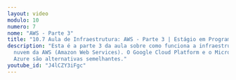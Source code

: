 ```yaml
---
layout: video
modulo: 10
numero: 7
nome: "AWS - Parte 3"
title: "10.7 Aula de Infraestrutura: AWS - Parte 3 | Estágio em Programação"
description: "Esta é a parte 3 da aula sobre como funciona a infraestrutura em
  nuvem da AWS (Amazon Web Services). O Google Cloud Platform e o Microsoft
  Azure são alternativas semelhantes."
youtube_id: "J4lCZY3iFgc"
---
```

